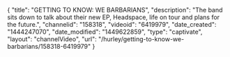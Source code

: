 {
    "title": "GETTING TO KNOW: WE BARBARIANS",
    "description": "The band sits down to talk about their new EP, Headspace, life on tour and plans for the future.",
    "channelid": "158318",
    "videoid": "6419979",
    "date_created": "1444247070",
    "date_modified": "1449622859",
    "type": "captivate",
    "layout": "channelVideo",
    "url": "\/hurley\/getting-to-know-we-barbarians\/158318-6419979"
}